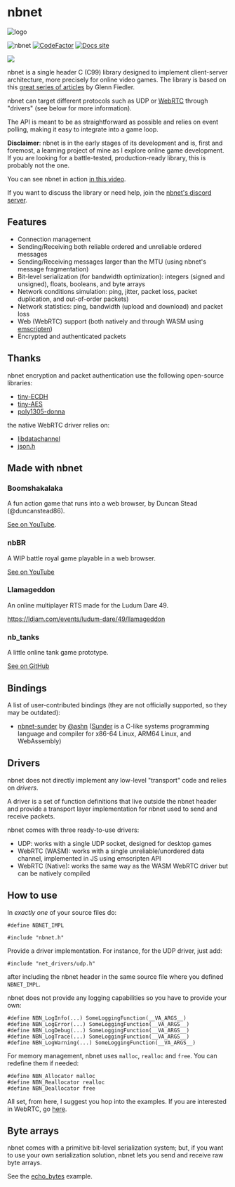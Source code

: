# nbnet

![logo](logo/logo.png "Logo")

![nbnet](https://github.com/nathhB/nbnet/actions/workflows/nbnet.yml/badge.svg)
[![CodeFactor](https://www.codefactor.io/repository/github/nathhb/nbnet/badge/master)](https://www.codefactor.io/repository/github/nathhb/nbnet/overview/master)
[![Docs site](https://img.shields.io/badge/docs-GitHub_Pages-blue)](https://nathhb.github.io/nbnet)

[![](https://dcbadge.vercel.app/api/server/P9N7fy677D)](https://discord.gg/P9N7fy677D)

nbnet is a single header C (C99) library designed to implement client-server architecture, more precisely for online video games. The library is based on this [great series of articles](https://gafferongames.com/) by Glenn Fiedler.

nbnet can target different protocols such as UDP or [WebRTC](WEBRTC.md) through "drivers" (see below for more information).

The API is meant to be as straightforward as possible and relies on event polling, making it easy to integrate into a game loop.

**Disclaimer**: nbnet is in the early stages of its development and is, first and foremost, a learning project of mine as I explore online game development. If you are looking for a battle-tested, production-ready library, this is probably not the one.

You can see nbnet in action [in this video](https://www.youtube.com/watch?v=BJl_XN3QJhQ&ab_channel=NathanBIAGINI).

If you want to discuss the library or need help, join the [nbnet's discord server](https://discord.gg/esR8FSyPnF).

## Features

- Connection management
- Sending/Receiving both reliable ordered and unreliable ordered messages
- Sending/Receiving messages larger than the MTU (using nbnet's message fragmentation)
- Bit-level serialization (for bandwidth optimization): integers (signed and unsigned), floats, booleans, and byte arrays
- Network conditions simulation: ping, jitter, packet loss, packet duplication, and out-of-order packets)
- Network statistics: ping, bandwidth (upload and download) and packet loss
- Web (WebRTC) support (both natively and through WASM using [emscripten](https://emscripten.org/docs/introducing_emscripten/about_emscripten.html))
- Encrypted and authenticated packets

## Thanks

nbnet encryption and packet authentication use the following open-source libraries:

- [tiny-ECDH](https://github.com/kokke/tiny-ECDH-c)
- [tiny-AES](https://github.com/kokke/tiny-AES-c)
- [poly1305-donna](https://github.com/floodyberry/poly1305-donna)

the native WebRTC driver relies on:

- [libdatachannel](https://github.com/paullouisageneau/libdatachannel)
- [json.h](https://github.com/sheredom/json.h)

## Made with nbnet

### Boomshakalaka

A fun action game that runs into a web browser, by Duncan Stead (@duncanstead86).

[See on YouTube](https://www.youtube.com/watch?v=SJHvXV03uwQ).

### nbBR

A WIP battle royal game playable in a web browser.

[See on YouTube](https://youtube.com/playlist?list=PLgcJGzE_fX4criMxQAw3pm24RQYMYRLEI)

### Llamageddon

An online multiplayer RTS made for the Ludum Dare 49.

https://ldjam.com/events/ludum-dare/49/llamageddon

### nb_tanks

A little online tank game prototype.

[See on GitHub](https://github.com/nathhB/nb_tanks)

## Bindings

A list of user-contributed bindings (they are not officially supported, so they may be outdated):

- [nbnet-sunder](https://github.com/ashn-dot-dev/nbnet-sunder) by [@ashn](https://github.com/ashn-dot-dev) ([Sunder](https://github.com/ashn-dot-dev/sunder) is a C-like systems programming language and compiler for x86-64 Linux, ARM64 Linux, and WebAssembly)

## Drivers

nbnet does not directly implement any low-level "transport" code and relies on *drivers*.

A driver is a set of function definitions that live outside the nbnet header and provide a transport layer implementation for nbnet used to send and receive packets.

nbnet comes with three ready-to-use drivers:

- UDP: works with a single UDP socket, designed for desktop games
- WebRTC (WASM): works with a single unreliable/unordered data channel, implemented in JS using emscripten API
- WebRTC (Native): works the same way as the WASM WebRTC driver but can be natively compiled 

## How to use

In *exactly one* of your source files do:

```
#define NBNET_IMPL

#include "nbnet.h"
```

Provide a driver implementation. For instance, for the UDP driver, just add:

```
#include "net_drivers/udp.h"
```

after including the nbnet header in the same source file where you defined `NBNET_IMPL`.

nbnet does not provide any logging capabilities so you have to provide your own:

```
#define NBN_LogInfo(...) SomeLoggingFunction(__VA_ARGS__)
#define NBN_LogError(...) SomeLoggingFunction(__VA_ARGS__)
#define NBN_LogDebug(...) SomeLoggingFunction(__VA_ARGS__)
#define NBN_LogTrace(...) SomeLoggingFunction(__VA_ARGS__)
#define NBN_LogWarning(...) SomeLoggingFunction(__VA_ARGS__)
```

For memory management, nbnet uses `malloc`, `realloc` and `free`. You can redefine them if needed:

```
#define NBN_Allocator malloc
#define NBN_Reallocator realloc
#define NBN_Deallocator free
```

All set, from here, I suggest you hop into the examples. If you are interested in WebRTC, go [here](WEBRTC.md).

## Byte arrays

nbnet comes with a primitive bit-level serialization system; but, if you want to use your own serialization solution, nbnet lets you send and receive raw byte arrays.

See the [echo_bytes](https://github.com/nathhB/nbnet/tree/master/examples/echo_bytes) example.
